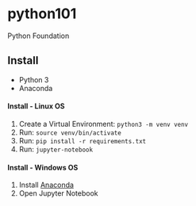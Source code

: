 # python101

Python Foundation


## Install

-  Python 3
-  Anaconda


#### Install - Linux OS

1. Create a Virtual Environment: `python3 -m venv venv`
2. Run: `source venv/bin/activate`
3. Run: `pip install -r requirements.txt`
4. Run: `jupyter-notebook`

#### Install - Windows OS

1. Install [Anaconda](https://www.anaconda.com/products/individual)
2. Open Jupyter Notebook